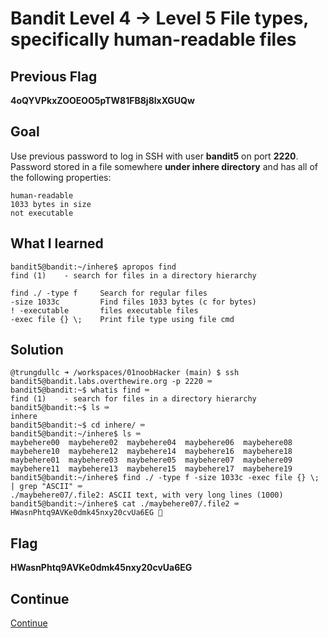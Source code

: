 # Bandit Level 4 → Level 5 File types, specifically human-readable files

## Previous Flag
<b>4oQYVPkxZOOEOO5pTW81FB8j8lxXGUQw</b>

## Goal
Use previous password to log in SSH with user <b>bandit5</b> on port <b>2220</b>.  Password stored in a file somewhere <b>under inhere directory</b> and has all of the following properties:
```
human-readable
1033 bytes in size
not executable
```

## What I learned
```
bandit5@bandit:~/inhere$ apropos find
find (1)    - search for files in a directory hierarchy

find ./ -type f     Search for regular files
-size 1033c         Find files 1033 bytes (c for bytes)
! -executable       files executable files
-exec file {} \;    Print file type using file cmd
```

## Solution
```
@trungdullc ➜ /workspaces/01noobHacker (main) $ ssh bandit5@bandit.labs.overthewire.org -p 2220 ⌨️
bandit5@bandit:~$ whatis find ⌨️
find (1)    - search for files in a directory hierarchy
bandit5@bandit:~$ ls ⌨️
inhere
bandit5@bandit:~$ cd inhere/ ⌨️
bandit5@bandit:~/inhere$ ls ⌨️
maybehere00  maybehere02  maybehere04  maybehere06  maybehere08  maybehere10  maybehere12  maybehere14  maybehere16  maybehere18
maybehere01  maybehere03  maybehere05  maybehere07  maybehere09  maybehere11  maybehere13  maybehere15  maybehere17  maybehere19
bandit5@bandit:~/inhere$ find ./ -type f -size 1033c -exec file {} \; | grep "ASCII" ⌨️
./maybehere07/.file2: ASCII text, with very long lines (1000)
bandit5@bandit:~/inhere$ cat ./maybehere07/.file2 ⌨️
HWasnPhtq9AVKe0dmk45nxy20cvUa6EG 🔐
```

## Flag
<b>HWasnPhtq9AVKe0dmk45nxy20cvUa6EG</b>

## Continue
[Continue](/overthewire/Bandit0506.md)
